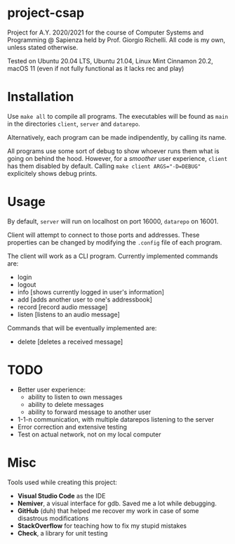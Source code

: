 # project-csap
Project for A.Y. 2020/2021 for the course of Computer Systems and Programming @ Sapienza held by Prof. Giorgio Richelli.
All code is my own, unless stated otherwise.

Tested on Ubuntu 20.04 LTS, Ubuntu 21.04, Linux Mint Cinnamon 20.2, macOS 11 (even if not fully functional as it lacks rec and play)


# Installation
Use `make all` to compile all programs.
The executables will be found as 	`main` in the directories `client`, `server` and `datarepo`.

Alternatively, each program can be made indipendently, by calling its name.

All programs use some sort of debug to show whoever runs them what is going on behind the hood. However, for a _smoother_ user experience, `client` has them disabled by default.
Calling `make client ARGS="-D=DEBUG"` explicitely shows debug prints.


# Usage
By default, `server` will run on localhost on port 16000, `datarepo` on 16001.

Client will attempt to connect to those ports and addresses.
These properties can be changed by modifying the `.config` file of each program.

The client will work as a CLI program.
Currently implemented commands are:
- login
- logout
- info [shows currently logged in user's information]
- add [adds another user to one's addressbook]
- record [record audio message]
- listen [listens to an audio message]

Commands that will be eventually implemented are:
- delete [deletes a received message]

# TODO
- Better user experience:
	- ability to listen to own messages
	- ability to delete messages
	- ability to forward message to another user
- 1-1-n communication, with multiple datarepos listening to the server
- Error correction and extensive testing
- Test on actual network, not on my local computer

# Misc
Tools used while creating this project:
- **Visual Studio Code** as the IDE
- **Nemiver**, a visual interface for gdb. Saved me a lot while debugging.
- **GitHub** (duh) that helped me recover my work in case of some disastrous modifications
- **StackOverflow** for teaching how to fix my stupid mistakes
- **Check**, a library for unit testing
